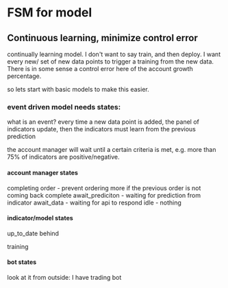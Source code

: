 # FSM for model

## Continuous learning, minimize control error
continually learning model. I don't want to say train, and then deploy. I want every new/ set of new data points to trigger a training from the new data. There is in some sense a control error here of the account growth percentage.

so lets start with basic models to make this easier.

### event driven model needs states:

what is an event? every time a new data point is added, the panel of indicators update, then the indicators must learn from the previous prediction

the account manager will wait until a certain criteria is met, e.g. more than 75% of indicators are positive/negative. 

#### account manager states

completing order - prevent ordering more if the previous order is not coming back complete
await_prediciton - waiting for prediction from indicator
await_data - waiting for api to respond
idle - nothing

#### indicator/model states

up_to_date
behind

training

#### bot states

look at it from outside: I have trading bot